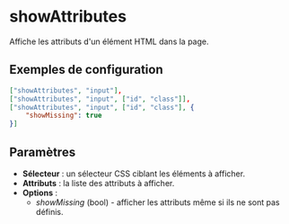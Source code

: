 # showAttributes

Affiche les attributs d'un élément HTML dans la page.

## Exemples de configuration

```json
["showAttributes", "input"],
["showAttributes", "input", ["id", "class"]],
["showAttributes", "input", ["id", "class"], {
    "showMissing": true
}]
```

## Paramètres

* **Sélecteur** : un sélecteur CSS ciblant les éléments à afficher.
* **Attributs** : la liste des attributs à afficher.
* **Options** : 
    - *showMissing* (bool) - afficher les attributs même si ils ne sont pas définis.
